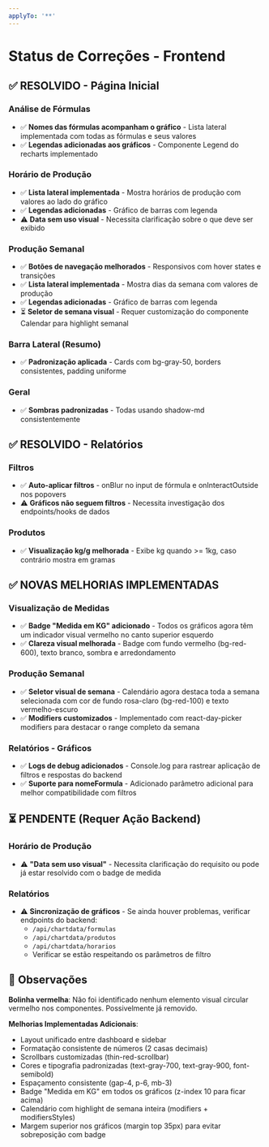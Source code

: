 ```yaml
---
applyTo: '**'
---
```

# Status de Correções - Frontend

## ✅ RESOLVIDO - Página Inicial

### Análise de Fórmulas
- ✅ **Nomes das fórmulas acompanham o gráfico** - Lista lateral implementada com todas as fórmulas e seus valores
- ✅ **Legendas adicionadas aos gráficos** - Componente Legend do recharts implementado

### Horário de Produção
- ✅ **Lista lateral implementada** - Mostra horários de produção com valores ao lado do gráfico
- ✅ **Legendas adicionadas** - Gráfico de barras com legenda
- ⚠️ **Data sem uso visual** - Necessita clarificação sobre o que deve ser exibido

### Produção Semanal
- ✅ **Botões de navegação melhorados** - Responsivos com hover states e transições
- ✅ **Lista lateral implementada** - Mostra dias da semana com valores de produção
- ✅ **Legendas adicionadas** - Gráfico de barras com legenda
- ⏳ **Seletor de semana visual** - Requer customização do componente Calendar para highlight semanal

### Barra Lateral (Resumo)
- ✅ **Padronização aplicada** - Cards com bg-gray-50, borders consistentes, padding uniforme

### Geral
- ✅ **Sombras padronizadas** - Todas usando shadow-md consistentemente

## ✅ RESOLVIDO - Relatórios

### Filtros
- ✅ **Auto-aplicar filtros** - onBlur no input de fórmula e onInteractOutside nos popovers
- ⚠️ **Gráficos não seguem filtros** - Necessita investigação dos endpoints/hooks de dados

### Produtos
- ✅ **Visualização kg/g melhorada** - Exibe kg quando >= 1kg, caso contrário mostra em gramas

## ✅ NOVAS MELHORIAS IMPLEMENTADAS

### Visualização de Medidas
- ✅ **Badge "Medida em KG" adicionado** - Todos os gráficos agora têm um indicador visual vermelho no canto superior esquerdo
- ✅ **Clareza visual melhorada** - Badge com fundo vermelho (bg-red-600), texto branco, sombra e arredondamento

### Produção Semanal
- ✅ **Seletor visual de semana** - Calendário agora destaca toda a semana selecionada com cor de fundo rosa-claro (bg-red-100) e texto vermelho-escuro
- ✅ **Modifiers customizados** - Implementado com react-day-picker modifiers para destacar o range completo da semana

### Relatórios - Gráficos
- ✅ **Logs de debug adicionados** - Console.log para rastrear aplicação de filtros e respostas do backend
- ✅ **Suporte para nomeFormula** - Adicionado parâmetro adicional para melhor compatibilidade com filtros

## ⏳ PENDENTE (Requer Ação Backend)

### Horário de Produção  
- ⚠️ **"Data sem uso visual"** - Necessita clarificação do requisito ou pode já estar resolvido com o badge de medida

### Relatórios
- ⚠️ **Sincronização de gráficos** - Se ainda houver problemas, verificar endpoints do backend:
  - `/api/chartdata/formulas`
  - `/api/chartdata/produtos`
  - `/api/chartdata/horarios`
  - Verificar se estão respeitando os parâmetros de filtro

## 📝 Observações

**Bolinha vermelha**: Não foi identificado nenhum elemento visual circular vermelho nos componentes. Possivelmente já removido.

**Melhorias Implementadas Adicionais**:
- Layout unificado entre dashboard e sidebar
- Formatação consistente de números (2 casas decimais)
- Scrollbars customizadas (thin-red-scrollbar)
- Cores e tipografia padronizadas (text-gray-700, text-gray-900, font-semibold)
- Espaçamento consistente (gap-4, p-6, mb-3)
- Badge "Medida em KG" em todos os gráficos (z-index 10 para ficar acima)
- Calendário com highlight de semana inteira (modifiers + modifiersStyles)
- Margem superior nos gráficos (margin top 35px) para evitar sobreposição com badge